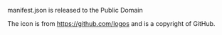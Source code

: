 manifest.json is released to the Public Domain

The icon is from https://github.com/logos and is a copyright of GitHub.
